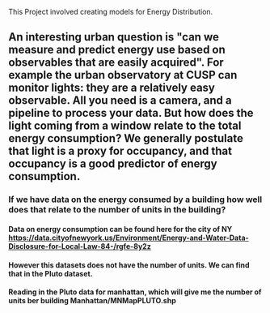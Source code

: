 This Project involved creating models for Energy Distribution. 

## An interesting urban question is "can we measure and predict energy use based on observables that are easily acquired". For example the urban observatory at CUSP can monitor lights: they are a relatively easy observable. All you need is a camera, and a pipeline to process your data. But how does the light coming from a window relate to the total energy consumption? We generally postulate that light is a proxy for occupancy, and that occupancy is a good predictor of energy consumption.

###  If we have data on the energy consumed by a building how well does that relate to the number of units in the building?

#### Data on energy consumption can be found here for the city of NY https://data.cityofnewyork.us/Environment/Energy-and-Water-Data-Disclosure-for-Local-Law-84-/rgfe-8y2z


#### However this datasets does not have the number of units. We can find that in the Pluto dataset.
#### Reading in the Pluto data for manhattan, which will give me the number of units ber building Manhattan/MNMapPLUTO.shp


